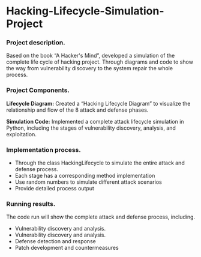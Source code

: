 # Hacking-Lifecycle-Simulation-Project

### Project description.
Based on the book “A Hacker's Mind”, developed a simulation of the complete life cycle of hacking project. Through diagrams and code to show the way from vulnerability discovery to the system repair the whole process.

### Project Components.
**Lifecycle Diagram:** Created a “Hacking Lifecycle Diagram” to visualize the relationship and flow of the 8 attack and defense phases.

**Simulation Code:** Implemented a complete attack lifecycle simulation in Python, including the stages of vulnerability discovery, analysis, and exploitation.

### Implementation process.
- Through the class HackingLifecycle to simulate the entire attack and defense process.
- Each stage has a corresponding method implementation
- Use random numbers to simulate different attack scenarios
- Provide detailed process output

### Running results.
The code run will show the complete attack and defense process, including.
- Vulnerability discovery and analysis.
- Vulnerability discovery and analysis.
- Defense detection and response
- Patch development and countermeasures
